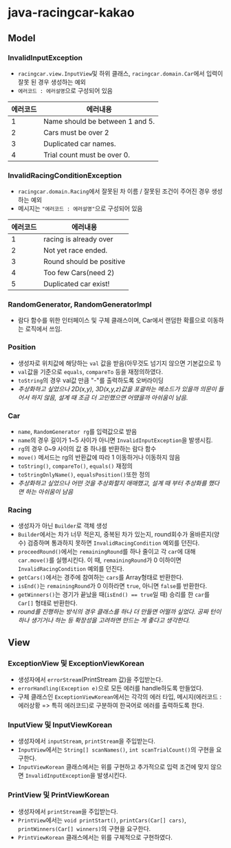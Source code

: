 # java-racingcar-kakao
## Model

### InvalidInputException
* `racingcar.view.InputView`및 하위 클래스, `racingcar.domain.Car`에서 입력이 잘못 된 경우 생성하는 예외
* `에러코드 : 에러설명`으로 구성되어 있음


|에러코드|에러내용|
|------|---|
|1|Name should be between 1 and 5.|
|2|Cars must be over 2|
|3|Duplicated car names.|
|4|Trial count must be over 0.|



### InvalidRacingConditionException
* `racingcar.domain.Racing`에서 잘못된 차 이름 / 잘못된 조건이 주어진 경우 생성하는 예외
* 메시지는 `"에러코드 : 에러설명"`으로 구성되어 있음

|에러코드|에러내용|
|------|---|
|1|racing is already over|
|2|Not yet race ended.|
|3|Round should be positive|
|4|Too few Cars(need 2)|
|5|Duplicated car exist!|




### RandomGenerator, RandomGeneratorImpl
* 람다 함수를 위한 인터페이스 및 구체 클래스이며, Car에서 랜덤한 확률으로 이동하는 로직에서 쓰임.


### Position
* 생성자로 위치값에 해당하는 `val` 값을 받음(아무것도 넘기지 않으면 기본값으로 1)
* `val`값을 기준으로 `equals`, `compareTo` 등을 재정의하였다.
* `toString`의 경우 val값 만큼 "-"를 출력하도록 오버라이딩
* _추상화하고 싶었으나 2D(x,y), 3D(x,y,z)값을 포괄하는 메소드가 있을까 의문이 들어서 하지 않음, 설계 때 조금 더 고민했으면 어땠을까 아쉬움이 남음._

### Car
* `name`, `RandomGenerator rg`를 입력값으로 받음
* `name`의 경우 길이가 1~5 사이가 아니면 `InvalidInputException`을 발생시킴.
* `rg`의 경우 0~9 사이의 값 중 하나를 반환하는 람다 함수
* `move()` 메서드는 rg의 반환값에 따라 1 이동하거나 이동하지 않음
* `toString()`, `compareTo()`, `equals()` 재정의
* `toStringOnlyName()`, `equalsPosition()`또한 정의
* _추상화하고 싶었으나 어떤 것을 추상화할지 애매했고, 설계 때 부터 추상화를 했다면 하는 아쉬움이 남음_

### Racing
* 생성자가 아닌 `Builder`로 객체 생성
* `Builder`에서는 차가 너무 적은지, 중복된 차가 있는지, round회수가 올바른지(양수) 검증하며 통과하지 못하면 `InvalidRacingCondition` 예외를 던진다.
* `proceedRound()`에서는 `remainingRound`를 하나 줄이고 각 `car`에 대해 `car.move()`를 실행시킨다. 이 때, `remainingRound`가 0 이하이면 `InvalidRacingCondition` 예외를 던진다.
* `getCars()`에서는 경주에 참여하는 `cars`를 Array형태로 반환한다.
* `isEnd()`는 `remainingRound`가 0 이하라면 `true`, 아니면 `false`를 반환한다.
* `getWinners()`는 경기가 끝났을 때(`isEnd() == true`일 때) 승리를 한 `car`를 `Car[]` 형태로 반환한다.
* _round를 진행하는 방식의 경우 클래스를 하나 더 만들면 어떨까 싶었다. 공짜 턴이 하나 생기거나 하는 등 확장성을 고려하면 만드는 게 좋다고 생각한다._

## View

### ExceptionView 및 ExceptionViewKorean
* 생성자에서 `errorStream`(PrintStream 값)을 주입받는다.
* `errorHandling(Exception e)`으로 모든 에러를 handle하도록 만들었다.
* 구체 클래스인 `ExceptionViewKorean`에서는 각각의 에러 타입, 메시지(에러코드 : 에러상황 => 특히 에러코드)로 구분하여 한국어로 에러를 출력하도록 한다.

### InputView 및 InputViewKorean
* 생성자에서 `inputStream`, `printStream`을 주입받는다.
* `InputView`에서는 `String[] scanNames()`, `int scanTrialCount()`의 구현을 요구한다.
* `InputViewKorean` 클래스에서는 위를 구현하고 추가적으로 입력 조건에 맞지 않으면 `InvalidInputException`을 발생시킨다.

### PrintView 및 PrintViewKorean
* 생성자에서 `printStream`을 주입받는다.
* `PrintView`에서는 `void printStart()`, `printCars(Car[] cars)`, `printWinners(Car[] winners)`의 구현을 요구한다.
* `PrintViewKorean` 클래스에서는 위를 구체적으로 구현하였다.
